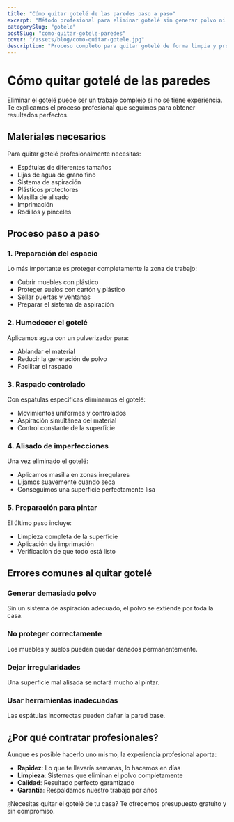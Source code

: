 ```yaml
---
title: "Cómo quitar gotelé de las paredes paso a paso"
excerpt: "Método profesional para eliminar gotelé sin generar polvo ni suciedad."
categorySlug: "gotele"
postSlug: "como-quitar-gotele-paredes"
cover: "/assets/blog/como-quitar-gotele.jpg"
description: "Proceso completo para quitar gotelé de forma limpia y profesional."
---
```


# Cómo quitar gotelé de las paredes

Eliminar el gotelé puede ser un trabajo complejo si no se tiene experiencia. Te explicamos el proceso profesional que seguimos para obtener resultados perfectos.

## Materiales necesarios

Para quitar gotelé profesionalmente necesitas:

- Espátulas de diferentes tamaños
- Lijas de agua de grano fino
- Sistema de aspiración
- Plásticos protectores
- Masilla de alisado
- Imprimación
- Rodillos y pinceles

## Proceso paso a paso

### 1. Preparación del espacio

Lo más importante es proteger completamente la zona de trabajo:

- Cubrir muebles con plástico
- Proteger suelos con cartón y plástico
- Sellar puertas y ventanas
- Preparar el sistema de aspiración

### 2. Humedecer el gotelé

Aplicamos agua con un pulverizador para:
- Ablandar el material
- Reducir la generación de polvo
- Facilitar el raspado

### 3. Raspado controlado

Con espátulas específicas eliminamos el gotelé:
- Movimientos uniformes y controlados
- Aspiración simultánea del material
- Control constante de la superficie

### 4. Alisado de imperfecciones

Una vez eliminado el gotelé:
- Aplicamos masilla en zonas irregulares
- Lijamos suavemente cuando seca
- Conseguimos una superficie perfectamente lisa

### 5. Preparación para pintar

El último paso incluye:
- Limpieza completa de la superficie
- Aplicación de imprimación
- Verificación de que todo está listo

## Errores comunes al quitar gotelé

### Generar demasiado polvo
Sin un sistema de aspiración adecuado, el polvo se extiende por toda la casa.

### No proteger correctamente
Los muebles y suelos pueden quedar dañados permanentemente.

### Dejar irregularidades
Una superficie mal alisada se notará mucho al pintar.

### Usar herramientas inadecuadas
Las espátulas incorrectas pueden dañar la pared base.

## ¿Por qué contratar profesionales?

Aunque es posible hacerlo uno mismo, la experiencia profesional aporta:

- **Rapidez**: Lo que te llevaría semanas, lo hacemos en días
- **Limpieza**: Sistemas que eliminan el polvo completamente
- **Calidad**: Resultado perfecto garantizado
- **Garantía**: Respaldamos nuestro trabajo por años

¿Necesitas quitar el gotelé de tu casa? Te ofrecemos presupuesto gratuito y sin compromiso.